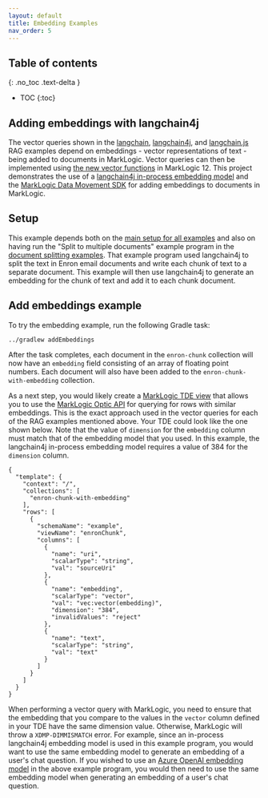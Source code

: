 ```yaml
---
layout: default
title: Embedding Examples
nav_order: 5
---
```


## Table of contents
{: .no_toc .text-delta }

- TOC
{:toc}

## Adding embeddings with langchain4j

The vector queries shown in the [langchain](../rag-langchain-python/README.md),
[langchain4j](../rag-langchain-java), and [langchain.js](../rag-langchain-js/README.md) RAG examples
depend on embeddings - vector representations of text - being added to documents in MarkLogic. Vector queries can
then be implemented using [the new vector functions](https://docs.marklogic.com/12.0/js/vec) in MarkLogic 12.
This project demonstrates the use of a
[langchain4j in-process embedding model](https://docs.langchain4j.dev/integrations/embedding-models/in-process) and
the [MarkLogic Data Movement SDK](https://docs.marklogic.com/guide/java/data-movement) for adding embeddings to
documents in MarkLogic.

## Setup

This example depends both on the [main setup for all examples](../setup/README.md) and also on having run the
"Split to multiple documents" example program in the
[document splitting examples](../splitting-langchain-java/README.md). That example program used langchain4j to split
the text in Enron email documents and write each chunk of text to a separate document. This example will then use
langchain4j to generate an embedding for the chunk of text and add it to each chunk document.

## Add embeddings example

To try the embedding example, run the following Gradle task:

    ../gradlew addEmbeddings

After the task completes, each document in the `enron-chunk` collection will now have an `embedding` field
consisting of an array of floating point numbers. Each document will also have been added to the
`enron-chunk-with-embedding` collection.

As a next step, you would likely create a [MarkLogic TDE view](https://docs.marklogic.com/guide/app-dev/TDE) that
allows you to use the [MarkLogic Optic API](https://docs.marklogic.com/guide/app-dev/OpticAPI) for querying for rows
with similar embeddings. This is the exact approach used in the vector queries for each of the RAG examples mentioned
above. Your TDE could look like the one shown below. Note that the value of `dimension` for the `embedding` column
must match that of the embedding model that you used. In this example, the langchain4j in-process embedding model
requires a value of 384 for the `dimension` column.

```
{
  "template": {
    "context": "/",
    "collections": [
      "enron-chunk-with-embedding"
    ],
    "rows": [
      {
        "schemaName": "example",
        "viewName": "enronChunk",
        "columns": [
          {
            "name": "uri",
            "scalarType": "string",
            "val": "sourceUri"
          },
          {
            "name": "embedding",
            "scalarType": "vector",
            "val": "vec:vector(embedding)",
            "dimension": "384",
            "invalidValues": "reject"
          },
          {
            "name": "text",
            "scalarType": "string",
            "val": "text"
          }
        ]
      }
    ]
  }
}
```

When performing a vector query with MarkLogic, you need to ensure that the embedding that you compare to the values
in the `vector` column defined in your TDE have the same dimension value. Otherwise, MarkLogic will throw a
`XDMP-DIMMISMATCH` error. For example, since an in-process langchain4j embedding model is used in this example program,
you would want to use the same embedding model to generate an embedding of a user's chat question. If you wished to
use an [Azure OpenAI embedding model](https://docs.langchain4j.dev/integrations/embedding-models/azure-open-ai)
in the above example program, you would then need to use the same embedding model when generating an embedding of a
user's chat question.
